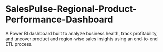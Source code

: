 # SalesPulse-Regional-Product-Performance-Dashboard
A Power BI dashboard built to analyze business health, track profitability, and uncover product and region-wise sales insights using an end-to-end ETL process.
